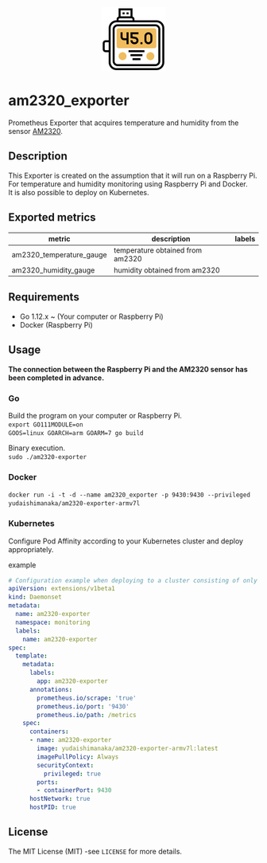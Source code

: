 <div align="center">
  <img src="./temperature-sensor.png" alt="am2320_exporter" width="128" height="128">
</div>

# am2320_exporter  
Prometheus Exporter that acquires temperature and humidity from the sensor [AM2320](http://akizukidenshi.com/download/ds/aosong/AM2320.pdf).  

## Description
This Exporter is created on the assumption that it will run on a Raspberry Pi.  
For temperature and humidity monitoring using Raspberry Pi and Docker.  
It is also possible to deploy on Kubernetes.  

## Exported metrics
| metric                   | description                      | labels |
| ------------------------ | -------------------------------- | ------ |
| am2320_temperature_gauge | temperature obtained from am2320 |        |
| am2320_humidity_gauge    | humidity obtained from am2320    |        |

## Requirements
- Go 1.12.x ~ (Your computer or Raspberry Pi)
- Docker (Raspberry Pi)

## Usage
**The connection between the Raspberry Pi and the AM2320 sensor has been completed in advance.**

### Go
Build the program on your computer or Raspberry Pi.  
`export GO111MODULE=on`  
`GOOS=linux GOARCH=arm GOARM=7 go build`  

Binary execution.  
`sudo ./am2320-exporter`  

### Docker
`docker run -i -t -d --name am2320_exporter -p 9430:9430 --privileged yudaishimanaka/am2320-exporter-armv7l`

### Kubernetes
Configure Pod Affinity according to your Kubernetes cluster and deploy appropriately.  

example
```yml
# Configuration example when deploying to a cluster consisting of only Master and Edge nodes.
apiVersion: extensions/v1beta1
kind: Daemonset
metadata:
  name: am2320-exporter
  namespace: monitoring
  labels:
    name: am2320-exporter
spec:
  template:
    metadata:
      labels:
        app: am2320-exporter
      annotations:
        prometheus.io/scrape: 'true'
        prometheus.io/port: '9430'
        prometheus.io/path: /metrics
    spec:
      containers:
      - name: am2320-exporter
        image: yudaishimanaka/am2320-exporter-armv7l:latest
        imagePullPolicy: Always
        securityContext:
          privileged: true
        ports:
        - containerPort: 9430
      hostNetwork: true
      hostPID: true
```

## License
The MIT License (MIT) -see `LICENSE` for more details.
